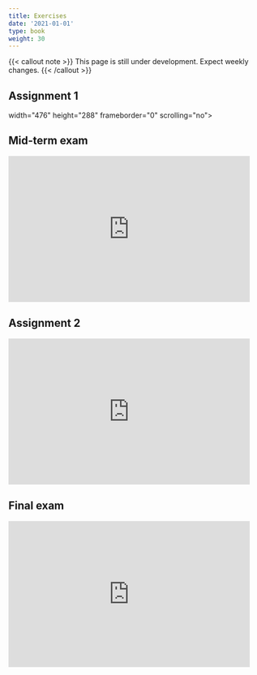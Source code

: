```yaml
---
title: Exercises
date: '2021-01-01'
type: book
weight: 30
---
```


{{< callout note >}} This page is still under development. Expect weekly changes. {{< /callout >}}

## Assignment 1

width="476" height="288" frameborder="0" scrolling="no"></iframe>

## Mid-term exam

<iframe src="https://onedrive.live.com/embed?cid=ACC929CA35B3A537&resid=ACC929CA35B3A537%2133143&authkey=ANBnN2isws2nDyw&em=2" width="476" height="288" frameborder="0" scrolling="no"></iframe>

## Assignment 2

<iframe src="https://onedrive.live.com/embed?cid=ACC929CA35B3A537&resid=ACC929CA35B3A537%2133145&authkey=AO-D81VBUL0Gtw4&em=2" width="476" height="288" frameborder="0" scrolling="no"></iframe>

## Final exam

<iframe src="https://onedrive.live.com/embed?cid=ACC929CA35B3A537&resid=ACC929CA35B3A537%2133142&authkey=AHDr5QxleJ3SsOo&em=2" width="476" height="288" frameborder="0" scrolling="no"></iframe>